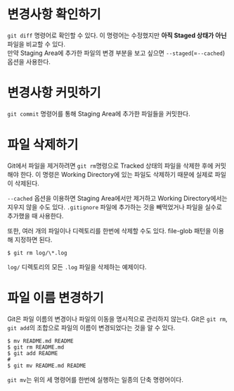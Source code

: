 # 변경사항 확인하기
`git diff` 명령어로 확인할 수 있다. 이 명령어는 수정했지만 **아직 Staged 상태가 아닌** 파일을 비교할 수 있다.  
만약 Staging Area에 추가한 파일의 변경 부분을 보고 싶으면 `--staged`(=`--cached`) 옵션을 사용한다. 

# 변경사항 커밋하기
`git commit` 명령어를 통해 Staging Area에 추가한 파일들을 커밋한다.

# 파일 삭제하기
Git에서 파일을 제거하려면 `git rm`명령으로 Tracked 상태의 파일을 삭제한 후에 커밋해야 한다. 이 명령은 Working Directory에 있는 파일도 삭제하기 때문에 실제로 파일이 삭제된다.  

`--cached` 옵션을 이용하면 Staging Area에서만 제거하고 Working Directory에서는 지우지 않을 수도 있다. `.gitignore` 파일에 추가하는 것을 빼먹었거나 파일을 실수로 추가했을 때 사용한다.  

또한, 여러 개의 파일이나 디렉토리를 한번에 삭제할 수도 있다. file-glob 패턴을 이용해 지정하면 된다.
```shell
$ git rm log/\*.log
```
`log/` 디렉토리의 모든 `.log` 파일을 삭제하는 예제이다.

# 파일 이름 변경하기
Git은 파일 이름의 변경이나 파일의 이동을 명시적으로 관리하지 않는다. Git은 `git rm`, `git add`의 조합으로 파일의 이름이 변경되었다는 것을 알 수 있다.  

```shell
$ mv README.md README
$ git rm README.md
$ git add README
#
$ git mv README.md README
```
`git mv`는 위의 세 명령어를 한번에 실행하는 일종의 단축 명령어이다.